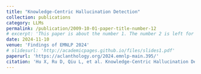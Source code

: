 ```yaml
---
title: "Knowledge-Centric Hallucination Detection"
collection: publications
category: LLMs
permalink: /publication/2009-10-01-paper-title-number-12
# excerpt: 'This paper is about the number 1. The number 2 is left for future work.'
date: 2024-11-10
venue: 'Findings of EMNLP 2024'
# slidesurl: 'http://academicpages.github.io/files/slides1.pdf'
paperurl: 'https://aclanthology.org/2024.emnlp-main.395/'
citation: 'Hu X, Ru D, Qiu L, et al. Knowledge-Centric Hallucination Detection[C]//Proceedings of the 2024 Conference on Empirical Methods in Natural Language Processing. 2024: 6953-6975.'
---
```

